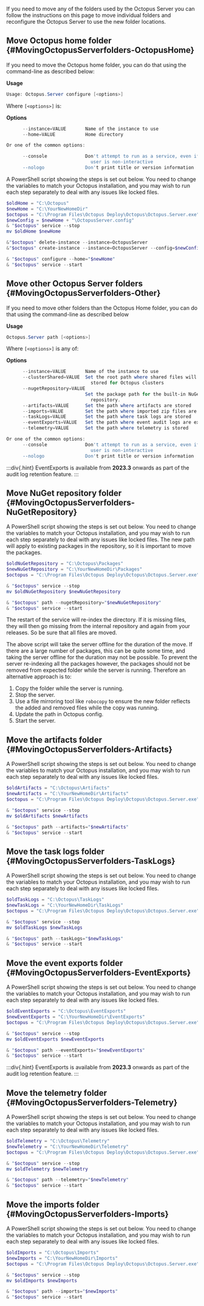 If you need to move any of the folders used by the Octopus Server you can follow the instructions on this page to move individual folders and reconfigure the Octopus Server to use the new folder locations.

## Move Octopus home folder {#MovingOctopusServerfolders-OctopusHome}

If you need to move the Octopus home folder, you can do that using the command-line as described below:

**Usage**

```powershell
Usage: Octopus.Server configure [<options>]
```

Where `[<options>]` is:

**Options**

```powershell
      --instance=VALUE       Name of the instance to use
      --home=VALUE           Home directory

Or one of the common options:

      --console              Don't attempt to run as a service, even if the
                               user is non-interactive
      --nologo               Don't print title or version information
```

A PowerShell script showing the steps is set out below. You need to change the variables to match your Octopus installation, and you may wish to run each step separately to deal with any issues like locked files.

```powershell
$oldHome = "C:\Octopus"
$newHome = "C:\YourNewHomeDir"
$octopus = "C:\Program Files\Octopus Deploy\Octopus\Octopus.Server.exe"
$newConfig = $newHome + "\OctopusServer.config"
& "$octopus" service --stop
mv $oldHome $newHome

&"$octopus" delete-instance --instance=OctopusServer
&"$octopus" create-instance --instance=OctopusServer --config=$newConfig

& "$octopus" configure --home="$newHome"
& "$octopus" service --start
```

## Move other Octopus Server folders {#MovingOctopusServerfolders-Other}

If you need to move other folders than the Octopus Home folder, you can do that using the command-line as described below

**Usage**

```powershell
Octopus.Server path [<options>]
```

Where `[<options>]` is any of:

**Options**

```powershell
      --instance=VALUE       Name of the instance to use
      --clusterShared=VALUE  Set the root path where shared files will be
                               stored for Octopus clusters
      --nugetRepository=VALUE
                             Set the package path for the built-in NuGet
                               repository.
      --artifacts=VALUE      Set the path where artifacts are stored
      --imports=VALUE        Set the path where imported zip files are stored
      --taskLogs=VALUE       Set the path where task logs are stored
      --eventExports=VALUE   Set the path where event audit logs are exported
      --telemetry=VALUE      Set the path where telemetry is stored

Or one of the common options:
      --console              Don't attempt to run as a service, even if the
                               user is non-interactive
      --nologo               Don't print title or version information
```

:::div{.hint}
EventExports is available from **2023.3** onwards as part of the audit log retention feature.
:::

## Move NuGet repository folder {#MovingOctopusServerfolders-NuGetRepository}

A PowerShell script showing the steps is set out below. You need to change the variables to match your Octopus installation, and you may wish to run each step separately to deal with any issues like locked files. The new path will apply to existing packages in the repository, so it is important to move the packages.

```powershell
$oldNuGetRepository = "C:\Octopus\Packages"
$newNuGetRepository = "C:\YourNewHomeDir\Packages"
$octopus = "C:\Program Files\Octopus Deploy\Octopus\Octopus.Server.exe"

& "$octopus" service --stop
mv $oldNuGetRepository $newNuGetRepository

& "$octopus" path --nugetRepository="$newNuGetRepository"
& "$octopus" service --start
```
The restart of the service will re-index the directory. If it is missing files, they will then go missing from the internal repository and again from your releases. So be sure that all files are moved.

The above script will take the server offline for the duration of the move. If there are a large number of packages, this can be quite some time, and taking the server offline for the duration may not be possible. To prevent the server re-indexing all the packages however, the packages should not be removed from expected folder while the server is running. Therefore an alternative approach is to:

1. Copy the folder while the server is running.
1. Stop the server.
1. Use a file mirroring tool like `robocopy` to ensure the new folder reflects the added and removed files while the copy was running.
1. Update the path in Octopus config.
1. Start the server.

## Move the artifacts folder {#MovingOctopusServerfolders-Artifacts}

A PowerShell script showing the steps is set out below. You need to change the variables to match your Octopus installation, and you may wish to run each step separately to deal with any issues like locked files.

```powershell
$oldArtifacts = "C:\Octopus\Artifacts"
$newArtifacts = "C:\YourNewHomeDir\Artifacts"
$octopus = "C:\Program Files\Octopus Deploy\Octopus\Octopus.Server.exe"

& "$octopus" service --stop
mv $oldArtifacts $newArtifacts

& "$octopus" path --artifacts="$newArtifacts"
& "$octopus" service --start
```

## Move the task logs folder {#MovingOctopusServerfolders-TaskLogs}

A PowerShell script showing the steps is set out below. You need to change the variables to match your Octopus installation, and you may wish to run each step separately to deal with any issues like locked files.

```powershell
$oldTaskLogs = "C:\Octopus\TaskLogs"
$newTaskLogs = "C:\YourNewHomeDir\TaskLogs"
$octopus = "C:\Program Files\Octopus Deploy\Octopus\Octopus.Server.exe"

& "$octopus" service --stop
mv $oldTaskLogs $newTaskLogs

& "$octopus" path --taskLogs="$newTaskLogs"
& "$octopus" service --start
```

## Move the event exports folder {#MovingOctopusServerfolders-EventExports}

A PowerShell script showing the steps is set out below. You need to change the variables to match your Octopus installation, and you may wish to run each step separately to deal with any issues like locked files.

```powershell
$oldEventExports = "C:\Octopus\EventExports"
$newEventExports = "C:\YourNewHomeDir\EventExports"
$octopus = "C:\Program Files\Octopus Deploy\Octopus\Octopus.Server.exe"

& "$octopus" service --stop
mv $oldEventExports $newEventExports

& "$octopus" path --eventExports="$newEventExports"
& "$octopus" service --start
```

:::div{.hint}
EventExports is available from **2023.3** onwards as part of the audit log retention feature.
:::

## Move the telemetry folder {#MovingOctopusServerfolders-Telemetry}

A PowerShell script showing the steps is set out below. You need to change the variables to match your Octopus installation, and you may wish to run each step separately to deal with any issues like locked files.

```powershell
$oldTelemetry = "C:\Octopus\Telemetry"
$newTelemetry = "C:\YourNewHomeDir\Telemetry"
$octopus = "C:\Program Files\Octopus Deploy\Octopus\Octopus.Server.exe"

& "$octopus" service --stop
mv $oldTelemetry $newTelemetry

& "$octopus" path --telemetry="$newTelemetry"
& "$octopus" service --start
```

## Move the imports folder {#MovingOctopusServerfolders-Imports}

A PowerShell script showing the steps is set out below. You need to change the variables to match your Octopus installation, and you may wish to run each step separately to deal with any issues like locked files.

```powershell
$oldImports = "C:\Octopus\Imports"
$newImports = "C:\YourNewHomeDir\Imports"
$octopus = "C:\Program Files\Octopus Deploy\Octopus\Octopus.Server.exe"

& "$octopus" service --stop
mv $oldImports $newImports

& "$octopus" path --imports="$newImports"
& "$octopus" service --start
```